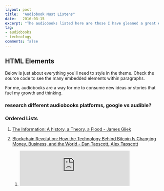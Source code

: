 ```yaml
---
layout: post
title:  "Audiobook Must Listens"
date:   2016-03-15
excerpt: "The audiobooks listed here are those I have gleaned a great deal of insight and inspiration from."
tag:
- audiobooks
- technology
comments: false
---
```


## HTML Elements

Below is just about everything you'll need to style in the theme. Check the source code to see the many embedded elements within paragraphs.

For me, audiobooks are  a way for me to consume new ideas or stories that fuel my growth and thinking.

### research different audiobooks platforms, google vs audible?


### Ordered Lists

1. [The Information: A history, a Theory, a Flood - James Gliek](https://en.wikipedia.org/wiki/The_Information:_A_History,_a_Theory,_a_Flood)

2. [Blockchain Revolution: How the Technology Behind Bitcoin Is Changing Money, Business, and the World - Dan Tapscott, Alex Tapscott](http://blockchain-revolution.com/)
    1. <iframe width="360" height="115" src="https://www.youtube.com/embed/Pl8OlkkwRpc?rel=0" frameborder="0" allow="autoplay; encrypted-media" allowfullscreen></iframe>
